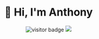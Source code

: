 <h1 align="center">👋 Hi, I'm Anthony</h1>

<p  align="center">
  <img src="https://visitor-badge.glitch.me/badge?page_id=anthonylegoas.anthonylegoas" alt="visitor badge"/>
  <a href="https://twitter.com/intent/follow?screen_name=anthony_legoas&tw_p=followbutton"><img src="https://img.shields.io/twitter/follow/anthony_legoas?label=%40anthony_legoas&style=social"></a>
</p>
